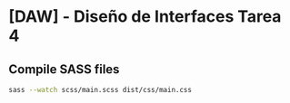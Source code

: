 # [DAW] - Diseño de Interfaces Tarea 4

## Compile SASS files

```bash
sass --watch scss/main.scss dist/css/main.css
```